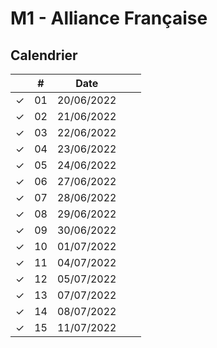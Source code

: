# M1 - Alliance Française



## Calendrier

|  | # | Date |  |  |
|:---:|:---:|:---:|:---|:---:|
| &check; | 01 | 20/06/2022 |  |  |
| &check; | 02 | 21/06/2022 |  |  |
| &check; | 03 | 22/06/2022 |  |  |
| &check; | 04 | 23/06/2022 |  |  |
| &check; | 05 | 24/06/2022 |  |  |
| &check; | 06 | 27/06/2022 |  |  |
| &check; | 07 | 28/06/2022 |  |  |
| &check; | 08 | 29/06/2022 |  |  |
| &check; | 09 | 30/06/2022 |  |  |
| &check; | 10 | 01/07/2022 |  |  |
| &check; | 11 | 04/07/2022 |  |  |
| &check; | 12 | 05/07/2022 |  |  |
| &check; | 13 | 07/07/2022 |  |  |
| &check; | 14 | 08/07/2022 |  |  |
| &check; | 15 | 11/07/2022 |  |  |